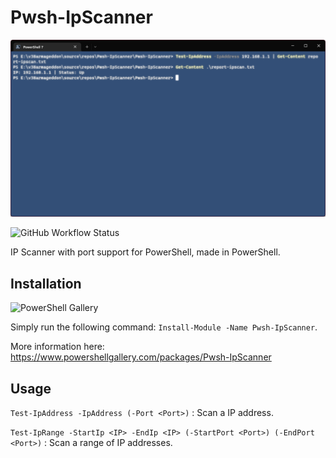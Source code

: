 # Pwsh-IpScanner

![Screenshot](Assets/screenshot.png)

![GitHub Workflow Status](https://img.shields.io/github/actions/workflow/status/v38armageddon/Pwsh-IpScanner/pwsh-publish.yml?style=for-the-badge)

IP Scanner with port support for PowerShell, made in PowerShell.

## Installation
![PowerShell Gallery](https://img.shields.io/powershellgallery/dt/Pwsh-IpScanner?color=blue&style=for-the-badge)

Simply run the following command: ``Install-Module -Name Pwsh-IpScanner``.

More information here: https://www.powershellgallery.com/packages/Pwsh-IpScanner

## Usage
``Test-IpAddress -IpAddress (-Port <Port>)`` : Scan a IP address.

``Test-IpRange -StartIp <IP> -EndIp <IP> (-StartPort <Port>) (-EndPort <Port>)`` : Scan a range of IP addresses.
